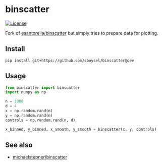 # binscatter

[![License](https://img.shields.io/badge/License-BSD_3--Clause-blue.svg)](https://opensource.org/licenses/BSD-3-Clause)

Fork of [esantorella/binscatter](https://github.com/esantorella/binscatter) but simply tries to prepare data for plotting.

## Install

```shell
pip install git+https://github.com/sboysel/binscatter@dev
```

## Usage

```python
from binscatter import binscatter
import numpy as np

n = 1000
d = 4
x = np.random.rand(n)
y = np.random.rand(n)
controls = np.random.rand(n, d)

x_binned, y_binned, x_smooth, y_smooth = binscatter(x, y, controls)
```

## See also

- [michaelstepner/binscatter](https://github.com/michaelstepner/binscatter)
